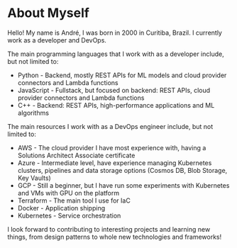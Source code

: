 # About Myself
Hello! My name is André, I was born in 2000 in Curitiba, Brazil. I currently work as a developer and DevOps.

The main programming languages that I work with as a developer include, but not limited to:
- Python - Backend, mostly REST APIs for ML models and cloud provider connectors and Lambda functions
- JavaScript - Fullstack, but focused on backend: REST APIs, cloud provider connectors and Lambda functions
- C++ - Backend: REST APIs, high-performance applications and ML algorithms

The main resources I work with as a DevOps engineer include, but not limited to:
- AWS - The cloud provider I have most experience with, having a Solutions Architect Associate certificate
- Azure - Intermediate level, have experience managing Kubernetes clusters, pipelines and data storage options (Cosmos DB, Blob Storage, Key Vaults)
- GCP - Still a beginner, but I have run some experiments with Kubernetes and VMs with GPU on the platform
- Terraform - The main tool I use for IaC
- Docker - Application shipping
- Kubernetes - Service orchestration

I look forward to contributing to interesting projects and learning new things, from design patterns to whole new technologies and frameworks!

<!--
**andrewlod/andrewlod** is a ✨ _special_ ✨ repository because its `README.md` (this file) appears on your GitHub profile.

Here are some ideas to get you started:

- 🔭 I’m currently working on ...
- 🌱 I’m currently learning ...
- 👯 I’m looking to collaborate on ...
- 🤔 I’m looking for help with ...
- 💬 Ask me about ...
- 📫 How to reach me: ...
- 😄 Pronouns: ...
- ⚡ Fun fact: ...
-->
